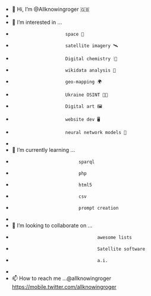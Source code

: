 - 👋 Hi, I’m @Allknowingroger 🇬🇧
- 
- 👀 I’m interested in ...
-                         space 🚀
-                         satellite imagery 🛰
-                         Digital chemistry 🕯🔬
-                         wikidata analysis 🤖
-                         geo-mapping 🌍
-                         Ukraine OSINT 💂👀
-                         Digital art 🖼
-                         website dev 🖥
-                         neural network models 🤖
- 
- 🌱 I’m currently learning ...
-                              sparql
-                              php
-                              html5
-                              csv
-                              prompt creation
- 
- 💞️ I’m looking to collaborate on ...
-                                     awesome lists
-                                     Satellite software
-                                     a.i. 
- 
- 📫 How to reach me ...@allknowingroger
https://mobile.twitter.com/allknowingroger

<!---
Allknowingroger/Allknowingroger is a ✨ special ✨ repository because its `README.md` (this file) appears on your GitHub profile.
You can click the Preview link to take a look at your changes.
--->
